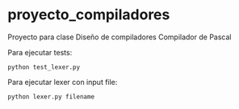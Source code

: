# proyecto_compiladores
Proyecto para clase Diseño de compiladores
Compilador de Pascal

Para ejecutar tests:

```
python test_lexer.py
```

Para ejecutar lexer con input file:

```
python lexer.py filename
```
